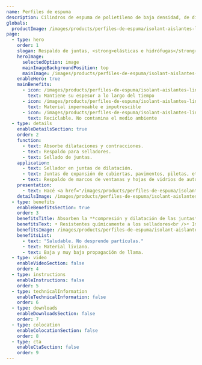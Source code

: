 ```yaml
---
name: Perfiles de espuma
description: Cilindros de espuma de polietileno de baja densidad, de diferentes diámetros. No requieren mantenimiento y no son atacados por agentes químicos, orgánicos e inorgánicos. Tampoco son atacados ni se degradan por acción de selladores.
globals:
  productImage: /images/products/perfiles-de-espuma/isolant-aislantes-linea-otros-usos-perfiles-de-espuma-producto-rollo.png
page:
  - type: hero
    order: 1
    slogan: Respaldo de juntas, <strong>elásticas e hidrófugas</strong>
    heroImage:
      selectedOption: image
      mainImageBackgroundPosition: top
      mainImage: /images/products/perfiles-de-espuma/isolant-aislantes-linea-otros-usos-perfiles-de-espuma-imagen-principal.jpg
    enableHero: true
    mainBenefits:
      - icon: /images/products/perfiles-de-espuma/isolant-aislantes-linea-otros-usos-perfiles-de-espuma-beneficio-1.svg
        text: Mantiene su espesor a lo largo del tiempo
      - icon: /images/products/perfiles-de-espuma/isolant-aislantes-linea-otros-usos-perfiles-de-espuma-beneficio-2.svg
        text: Material impermeable e imputrescible
      - icon: /images/products/perfiles-de-espuma/isolant-aislantes-linea-otros-usos-perfiles-de-espuma-beneficio-3.svg
        text: Reciclable. No contamina el medio ambiente
  - type: details
    enableDetailsSection: true
    order: 2
    function:
      - text: Absorbe dilataciones y contracciones.
      - text: Respaldo para selladores.
      - text: Sellado de juntas.
    application:
      - text: Sellador en juntas de dilatación.
      - text: Juntas de expansión de cubiertas, pavimentos, piletas, etc.
      - text: Respaldo de marcos de ventanas y hojas de vidrios de auto.
    presentation:
      - text: Hacé <a href="/images/products/perfiles-de-espuma/isolant-aislantes-linea-otros-usos-perfiles-de-espuma-presentaciones.png" target="_blank" rel="noopener noreferrer" class="font-bold">click acá</a> para ver todas las presentaciones disponibles
    detailsImage: /images/products/perfiles-de-espuma/isolant-aislantes-linea-otros-usos-perfiles-de-espuma-imagen-detalle.jpg
  - type: benefits
    enableBenefitsSection: true
    order: 3
    benefitsTitle: Absorben la **compresión y dilatación de las juntas**
    benefitsText: • Resistentes químicamente a los selladores<br />• Impermeable<br />• Imputrescibles<br />• Maleables y flexiles
    benefitsImage: /images/products/perfiles-de-espuma/isolant-aislantes-linea-otros-usos-perfiles-de-espuma-beneficio-exclusivo.jpg
    benefitsList:
      - text: "Saludable. No desprende partículas."
      - text: Material liviano.
      - text: Baja y muy baja propagación de llama.
  - type: video
    enableVideoSection: false
    order: 4
  - type: instructions
    enableInstructions: false
    order: 5
  - type: technicalInformation
    enableTechnicalInformation: false
    order: 6
  - type: downloads
    enableDownloadsSection: false
    order: 7
  - type: colocation
    enableColocationSection: false
    order: 8
  - type: cta
    enableCtaSection: false
    order: 9
---
```

